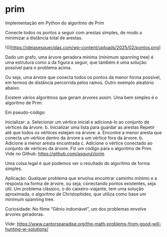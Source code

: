 # prim
Implementação em Python do algoritmo de Prim


Conecte todos os pontos a seguir com arestas simples, de modo a minimizar a distância total de arestas.

!()[https://ideiasesquecidas.com/wp-content/uploads/2025/02/pontos.png]

Dado um grafo, uma árvore geradora mínima (minimum spanning tree) é uma estrutura como a da figura a seguir, que também é uma solução possível para o problema acima.


Ou seja, uma árvore que conecta todos os pontos da menor forma possível, em termos de distância percorrida pelos ramos. Outro exemplo aleatório abaixo.


Existem vários algoritmos que geram árvores assim. Uma bem simples é o algoritmo de Prim.


Em pseudo-código:

Inicializar:
a. Selecionar um vértice inicial e adicioná-lo ao conjunto de vértices da árvore.
b. Inicializar uma lista para guardar as arestas
Repetir até que todos os vértices estejam na árvore:
a. Encontre a menor aresta que conecta um vértice dentro da árvore a um vértice fora da árvore.
b. Adicione a menor aresta encontrada
c. Adicione o vértice conectado ao conjunto de vértices da árvore.
Fiz um código para o algoritmo de Prim. Vide no Github: https://github.com/asgunzi/prim

Uma coisa legal é que podemos ver o resultado do algoritmo de forma simples.


Aplicação: Qualquer problema que envolva encontrar caminho mínimo e a resposta na forma de árvore, ou seja, conectando pontos existentes, seja útil. Um problema clássico, o do caixeiro-viajante, tem uma solução aproximada, o algoritmo de Christophides, que utiliza como base um minimum spanning tree.

Curiosidade: No filme “Gênio indomável”, um dos problemas envolve árvores geradoras.


Vide:
https://www.cantorsparadise.org/the-math-problems-from-good-will-hunting-w-solutions/
